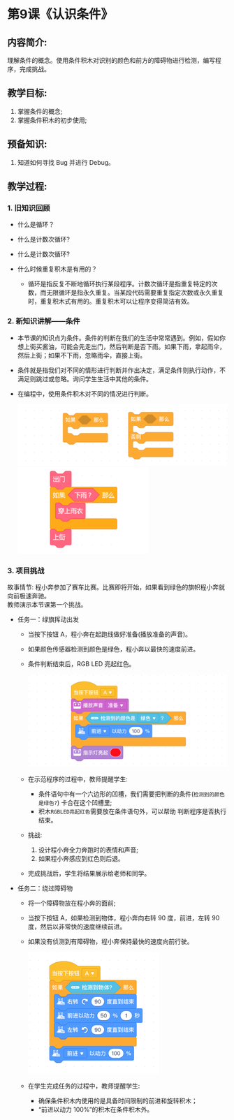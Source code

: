 <!-- # 机器人编程入门学习 -->
<style>
  .width150 {
      width: 150px;
  }
  .width300 {
      width: 300px;
  }
  .width600 {
      width: 600px;
  }
</style>

# 第9课《认识条件》

## 内容简介:
理解条件的概念。使用条件积木对识别的颜色和前方的障碍物进行检测，编写程序，完成挑战。

## 教学目标:
1. 掌握条件的概念;
2. 掌握条件积木的初步使用;

## 预备知识:
1. 知道如何寻找 Bug 并进行 Debug。


## 教学过程:

### 1. 旧知识回顾
- 什么是循环？
- 什么是计数次循环?
- 什么是计数次循环?
- 什么时候重复积木是有用的？

  - 循环是指反复不断地循环执行某段程序。计数次循环是指重复特定的次数，而无限循环是指永久重复。当某段代码需要重复指定次数或永久重复时，重复积木式有用的。重复积木可以让程序变得简洁有效。


### 2. 新知识讲解——条件
  - 本节课的知识点为条件。条件的判断在我们的生活中常常遇到。例如，假如你想上街买酱油，可能会先走出门，然后判断是否下雨。如果下雨，拿起雨伞，然后上街；如果不下雨，忽略雨伞，直接上街。  
  - 条件就是指我们对不同的情形进行判断并作出决定，满足条件则执行动作，不满足则跳过或忽略。询问学生生活中其他的条件。
  - 在编程中，使用条件积木对不同的情况进行判断。  

    <img src="./images/9-1.png" class="width600" />

    <img src="./images/9-2.png" class="width300" />

### 3. 项目挑战
故事情节: 程小奔参加了赛车比赛。比赛即将开始，如果看到绿色的旗帜程小奔就向前极速奔驰。  
教师演示本节课第一个挑战。

- 任务一：绿旗挥动出发
  - 当按下按钮 A，程小奔在起跑线做好准备(播放准备的声音)。
  - 如果颜色传感器检测到颜色是绿色，程小奔以最快的速度前进。
  - 条件判断结束后，RGB LED 亮起红色。  

    <img src="./images/9-3.png" class="width600" />

  - 在示范程序的过程中，教师提醒学生:
    - 条件语句中有一个六边形的凹槽，我们需要把判断的条件(`检测到的颜色是绿色?`) 卡合在这个凹槽里;
    - 积木`RGBLED亮起红色`需要放在条件语句外，可以帮助 判断程序是否执行结束。

  - 挑战: 
    1. 设计程小奔全力奔跑时的表情和声音;
    1. 如果程小奔感应到红色则后退。

  - 完成挑战后，学生将结果展示给老师和同学。

- 任务二：绕过障碍物
  - 将一个障碍物放在程小奔的面前;
  - 当按下按钮 A，如果检测到物体，程小奔向右转 90 度，前进，左转 90 度，然后以非常快的速度继续前进。
  - 如果没有侦测到有障碍物，程小奔保持最快的速度向前行驶。
    
    <img src="./images/9-4.png" class="width300" />

  - 在学生完成任务的过程中，教师提醒学生:
    - 确保条件积木内使用的是具备时间限制的前进和旋转积木；
    - “前进以动力 100%”的积木在条件积木外。

<!-- - 任务三：绕过多个障碍物
  - 将三个障碍物放在程小奔的面前;
  - 修改程序以适应变化，提示：使用循环；
  - 添加程小奔遇到障碍物时的表情和声音。 -->
